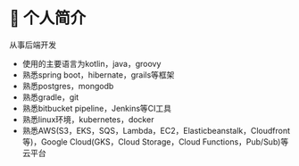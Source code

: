 # :book: 个人简介

从事后端开发
* 使用的主要语言为kotlin，java，groovy
* 熟悉spring boot，hibernate，grails等框架
* 熟悉postgres，mongodb
* 熟悉gradle，git
* 熟悉bitbucket pipeline，Jenkins等CI工具
* 熟悉linux环境，kubernetes，docker
* 熟悉AWS(S3，EKS，SQS，Lambda，EC2，Elasticbeanstalk，Cloudfront等)，Google Cloud(GKS，Cloud Storage，Cloud Functions，Pub/Sub)等云平台
